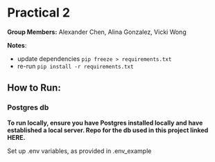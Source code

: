 # Practical 2 
**Group Members:** Alexander Chen, Alina Gonzalez, Vicki Wong 

**Notes**: 
- update dependencies `pip freeze > requirements.txt`
- re-run `pip install -r requirements.txt`

## How to Run: 

### Postgres db 
**To run locally, ensure you have Postgres installed locally and have established a local server. Repo for the db used in this project linked HERE.**

Set up .env variables, as provided in .env_example